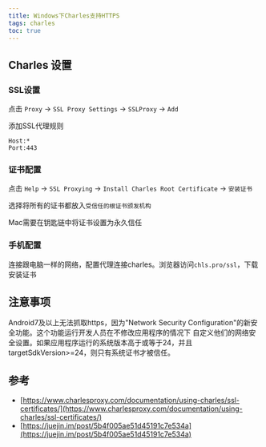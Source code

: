 ```yaml
---
title: Windows下Charles支持HTTPS
tags: charles
toc: true
---
```



## Charles 设置

### SSL设置

点击 `Proxy` -> `SSL Proxy Settings` -> `SSLProxy` -> `Add`

添加SSL代理规则

    Host:*
    Port:443

### 证书配置

点击 `Help` -> `SSL Proxying` -> `Install Charles Root Certificate` -> `安装证书`

选择将所有的证书都放入`受信任的根证书颁发机构`

Mac需要在钥匙链中将证书设置为永久信任

### 手机配置

连接跟电脑一样的网络，配置代理连接charles。浏览器访问`chls.pro/ssl`，下载安装证书


## 注意事项

Android7及以上无法抓取https，因为"Network Security Configuration"的新安全功能。这个功能运行开发人员在不修改应用程序的情况下
自定义他们的网络安全设置。如果应用程序运行的系统版本高于或等于24，并且targetSdkVersion>=24，则只有系统证书才被信任。


## 参考

- [https://www.charlesproxy.com/documentation/using-charles/ssl-certificates/](https://www.charlesproxy.com/documentation/using-charles/ssl-certificates/)
- [https://juejin.im/post/5b4f005ae51d45191c7e534a](https://juejin.im/post/5b4f005ae51d45191c7e534a)
